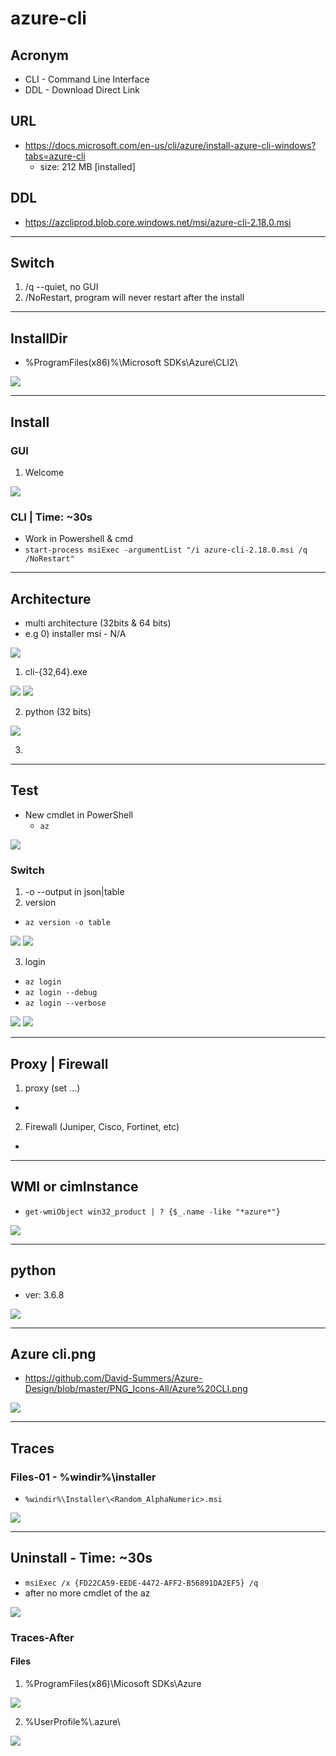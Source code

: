 # azure-cli

## Acronym
* CLI - Command Line Interface
* DDL - Download Direct Link

## URL
* https://docs.microsoft.com/en-us/cli/azure/install-azure-cli-windows?tabs=azure-cli
  * size: 212 MB [installed]

## DDL
* https://azcliprod.blob.core.windows.net/msi/azure-cli-2.18.0.msi

---

## Switch
1) /q --quiet, no GUI
2) /NoRestart, program will never restart after the install

---

## InstallDir
* %ProgramFiles(x86)%\Microsoft SDKs\Azure\CLI2\

[<img src="https://i.imgur.com/nf8wVat.png">](https://i.imgur.com/nf8wVat.png)

---

## Install
### GUI
1) Welcome

[<img src="https://i.imgur.com/iOKBF2E.png">](https://i.imgur.com/iOKBF2E.png)

### CLI | Time: ~30s
* Work in Powershell & cmd
* `start-process msiExec -argumentList "/i azure-cli-2.18.0.msi /q /NoRestart"`

---

## Architecture
* multi architecture (32bits & 64 bits) 
* e.g
  0) installer msi - N/A
  
[<img src="https://i.imgur.com/GGVpvv8.png">](https://i.imgur.com/GGVpvv8.png)
  
  1) cli-{32,64}.exe
  
[<img src="https://i.imgur.com/V57LECX.png">](https://i.imgur.com/V57LECX.png)
[<img src="https://i.imgur.com/UFNckfR.png">](https://i.imgur.com/UFNckfR.png)

  2) python (32 bits)

[<img src="https://i.imgur.com/BCeXPfr.png">](https://i.imgur.com/BCeXPfr.png)

  3) 

---

## Test

* New cmdlet in PowerShell
  * `az`

[<img src="https://i.imgur.com/XgXqkdf.png">](https://i.imgur.com/XgXqkdf.png)

### Switch
1) -o --output in json|table
2) version
  * `az version -o table`

[<img src="https://i.imgur.com/Y0FkmS0.png">](https://i.imgur.com/Y0FkmS0.png)
[<img src="https://i.imgur.com/RewWwJh.png">](https://i.imgur.com/RewWwJh.png)

3) login
  * `az login`
  * `az login --debug`
  * `az login --verbose`

[<img src="https://i.imgur.com/R2WrVDZ.png">](https://i.imgur.com/R2WrVDZ.png)
[<img src="https://i.imgur.com/mTJjy7L.png">](https://i.imgur.com/mTJjy7L.png)

---

## Proxy | Firewall
1. proxy (set ...)
  * 
2. Firewall (Juniper, Cisco, Fortinet, etc)
  * 

---

## WMI or cimInstance
* `get-wmiObject win32_product | ? {$_.name -like "*azure*"}`

[<img src="https://i.imgur.com/fxEiKYb.png">](https://i.imgur.com/fxEiKYb.png)

---

## python
* ver: 3.6.8

[<img src="https://i.imgur.com/J2SArkn.png">](https://i.imgur.com/J2SArkn.png)

---

## Azure cli.png
* https://github.com/David-Summers/Azure-Design/blob/master/PNG_Icons-All/Azure%20CLI.png

[<img src="https://raw.githubusercontent.com/David-Summers/Azure-Design/master/PNG_Icons-All/Azure%20CLI.png">](https://raw.githubusercontent.com/David-Summers/Azure-Design/master/PNG_Icons-All/Azure%20CLI.png)

---

## Traces
### Files-01 - %windir%\installer
* `%windir%\Installer\<Random_AlphaNumeric>.msi`

[<img src="https://i.imgur.com/MDCtUEt.png">](https://i.imgur.com/MDCtUEt.png)

---

## Uninstall - Time: ~30s
* `msiExec /x {FD22CA59-EEDE-4472-AFF2-B56891DA2EF5} /q`
* after no more cmdlet of the az

[<img src="https://i.imgur.com/B0XCbSR.png">](https://i.imgur.com/B0XCbSR.png)

### Traces-After
#### Files
1) %ProgramFiles(x86)\Micosoft SDKs\Azure

[<img src="https://i.imgur.com/WREV1Ut.png">](https://i.imgur.com/WREV1Ut.png)

2) %UserProfile%\\.azure\

[<img src="https://i.imgur.com/jZPbkJ5.png">](https://i.imgur.com/jZPbkJ5.png)

